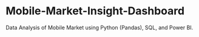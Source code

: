 # Mobile-Market-Insight-Dashboard
Data Analysis of Mobile Market using Python (Pandas), SQL, and Power BI.

